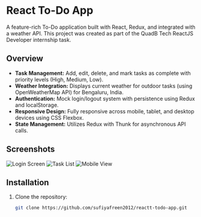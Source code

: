# React To-Do App

A feature-rich To-Do application built with React, Redux, and integrated with a weather API. This project was created as part of the QuadB Tech ReactJS Developer internship task.

## Overview
- **Task Management:** Add, edit, delete, and mark tasks as complete with priority levels (High, Medium, Low).
- **Weather Integration:** Displays current weather for outdoor tasks (using OpenWeatherMap API) for Bengaluru, India.
- **Authentication:** Mock login/logout system with persistence using Redux and localStorage.
- **Responsive Design:** Fully responsive across mobile, tablet, and desktop devices using CSS Flexbox.
- **State Management:** Utilizes Redux with Thunk for asynchronous API calls.

## Screenshots
![Login Screen](screenshotss/login.png)
![Task List](screenshotss/taskk-list.png)
![Mobile View](screenshotss/mobileview.png)

## Installation
1. Clone the repository:
   ```bash
   git clone https://github.com/sufiyafreen2012/reactt-todo-app.git